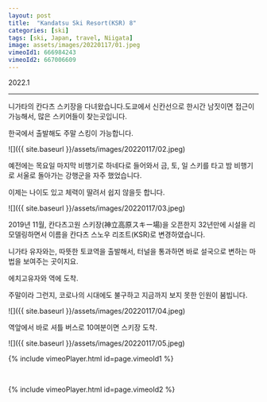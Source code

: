 ```yaml
---
layout: post
title:  "Kandatsu Ski Resort(KSR) 8"
categories: [ski]
tags: [ski, Japan, travel, Niigata]
image: assets/images/20220117/01.jpeg
vimeoId1: 666984243
vimeoId2: 667006609
---
```


2022.1


---------------------------------------------------------------------

니가타의 칸다츠 스키장을 다녀왔습니다.도쿄에서 신칸선으로 한시간 남짓이면 접근이 가능해서, 많은 스키어들이 찾는곳입니다. 

한국에서 출발해도 주말 스킹이 가능합니다.

![]({{ site.baseurl }}/assets/images/20220117/02.jpeg)

예전에는 목요일 마지막 비행기로 하네다로 들어와서 금, 토, 일 스키를 타고 밤 비행기로 서울로 돌아가는 강행군을 자주 했었습니다.

이제는 나이도 있고 체력이 딸려서 쉽지 않을듯 합니다.

![]({{ site.baseurl }}/assets/images/20220117/03.jpeg)

2019년 11월, 칸다츠고원 스키장(神立高原スキー場)을 오픈한지 32년만에 시설을 리모델링하면서 이름을 칸다츠 스노우 리조트(KSR)로 변경하였습니다.

니가타 유자와는, 따뜻한 토쿄역을 출발해서, 터널을 통과하면 바로 설국으로 변하는 마법을 보여주는 곳이지요.

에치고유자와 역에 도착.

주말이라 그런지, 코로나의 시대에도 불구하고 지금까지 보지 못한 인원이 붐빕니다. 

![]({{ site.baseurl }}/assets/images/20220117/04.jpeg)

역앞에서 바로 셔틀 버스로 10여분이면 스키장 도착.

![]({{ site.baseurl }}/assets/images/20220117/05.jpeg)



{% include vimeoPlayer.html id=page.vimeoId1 %}

<br>

{% include vimeoPlayer.html id=page.vimeoId2 %}



